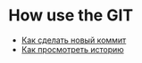 # How use the GIT
- [Как сделать новый коммит](./commmit_help.md)
- [Как просмотреть историю](./log_help.md)
